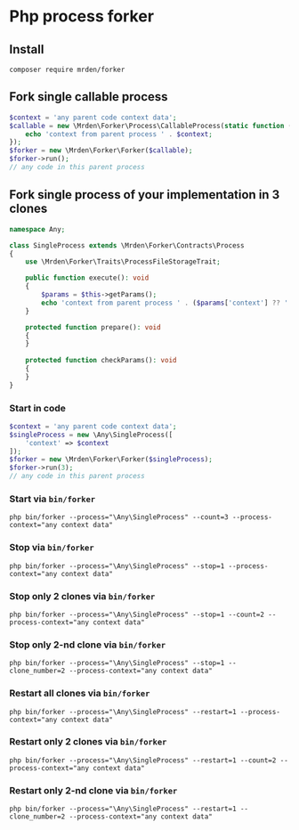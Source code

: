 # Php process forker

## Install

`composer require mrden/forker`

## Fork single callable process

```php
$context = 'any parent code context data';
$callable = new \Mrden\Forker\Process\CallableProcess(static function () use ($context) {
    echo 'context from parent process ' . $context;
});
$forker = new \Mrden\Forker\Forker($callable);
$forker->run();
// any code in this parent process
```

## Fork single process of your implementation in 3 clones

```php
namespace Any;

class SingleProcess extends \Mrden\Forker\Contracts\Process
{
    use \Mrden\Forker\Traits\ProcessFileStorageTrait;

    public function execute(): void
    {
        $params = $this->getParams();
        echo 'context from parent process ' . ($params['context'] ?? '');
    }

    protected function prepare(): void
    {
    }
    
    protected function checkParams(): void
    {
    }
}
```
### Start in code

```php
$context = 'any parent code context data';
$singleProcess = new \Any\SingleProcess([
    'context' => $context
]);
$forker = new \Mrden\Forker\Forker($singleProcess);
$forker->run(3);
// any code in this parent process
```
### Start via `bin/forker`
`php bin/forker --process="\Any\SingleProcess" --count=3 --process-context="any context data"`

### Stop via `bin/forker`
`php bin/forker --process="\Any\SingleProcess" --stop=1 --process-context="any context data"`

### Stop only 2 clones via `bin/forker`
`php bin/forker --process="\Any\SingleProcess" --stop=1 --count=2 --process-context="any context data"`

### Stop only 2-nd clone via `bin/forker`
`php bin/forker --process="\Any\SingleProcess" --stop=1 --clone_number=2 --process-context="any context data"`

### Restart all clones via `bin/forker`
`php bin/forker --process="\Any\SingleProcess" --restart=1 --process-context="any context data"`

### Restart only 2 clones via `bin/forker`
`php bin/forker --process="\Any\SingleProcess" --restart=1 --count=2 --process-context="any context data"`

### Restart only 2-nd clone via `bin/forker`
`php bin/forker --process="\Any\SingleProcess" --restart=1 --clone_number=2 --process-context="any context data"`